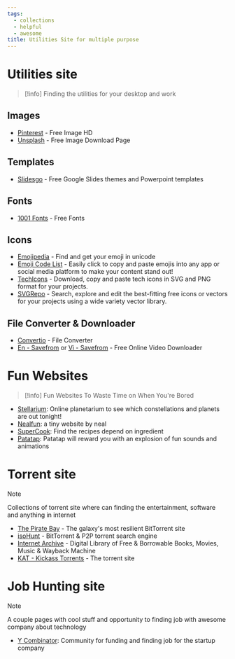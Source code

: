 ```yaml
---
tags:
  - collections
  - helpful
  - awesome
title: Utilities Site for multiple purpose
---
```

# Utilities site

>[!info]
>Finding the utilities for your desktop and work

## Images

- [Pinterest](https://www.pinterest.com/) - Free Image HD
- [Unsplash](https://unsplash.com/) - Free Image Download Page
## Templates

- [Slidesgo](https://slidesgo.com/) - Free Google Slides themes and Powerpoint templates
## Fonts

- [1001 Fonts](https://www.1001fonts.com/) - Free Fonts
## Icons

- [Emojipedia](https://emojipedia.org/) - Find and get your emoji in unicode
- [Emoji Code List](https://hackmd.io/@TANNY/Hy8FoOPtD/https%3A%2F%2Fwww.webfx.com%2Ftools%2Femoji-cheat-sheet%2F) - Easily click to copy and paste emojis into any app or social media platform to make your content stand out!
- [TechIcons](https://techicons.dev/) - Download, copy and paste tech icons in SVG and PNG format for your projects.
- [SVGRepo](https://www.svgrepo.com/) - Search, explore and edit the best-fitting free icons or vectors for your projects using a wide variety vector library.
## File Converter & Downloader

- [Convertio](https://convertio.co/) - File Converter
- [En - Savefrom](https://en1.savefrom.net/2ol/) or [Vi - Savefrom](https://vi.savefrom.net/243/) - Free Online Video Downloader
# Fun Websites

>[!info]
>Fun Websites To Waste Time on When You're Bored

- [Stellarium](https://stellarium-web.org/): Online planetarium to see which constellations and planets are out tonight!
- [Nealfun](https://neal.fun/): a tiny website by neal
- [SuperCook](https://www.supercook.com/): Find the recipes depend on ingredient
- [Patatap](https://www.patatap.com/): Patatap will reward you with an explosion of fun sounds and animations
# Torrent site

>[!note]
>Collections of torrent site where can finding the entertainment, software and anything in internet

- [The Pirate Bay](https://thepiratebay.org/index.html) - The galaxy's most resilient BitTorrent site
- [isoHunt](https://isohunts.to/) - BitTorrent & P2P torrent search engine
- [Internet Archive](https://archive.org/) - Digital Library of Free & Borrowable Books, Movies, Music & Wayback Machine
- [KAT - Kickass Torrents](https://kick4ss.com/) - The torrent site

# Job Hunting site

>[!note]
>A couple pages with cool stuff and opportunity to finding job with awesome company about technology

- [Y Combinator](https://www.ycombinator.com/jobs): Community for funding and finding job for the startup company

